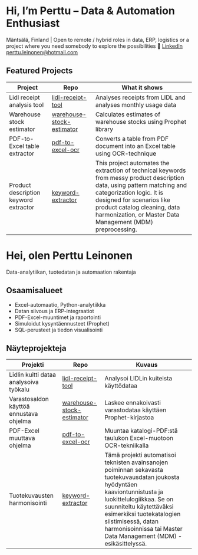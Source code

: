 # Hi, I’m Perttu – Data & Automation Enthusiast

Mäntsälä, Finland | Open to remote / hybrid roles in data, ERP, logistics or a project where you need somebody to explore the possibilities
🔗 [LinkedIn](https://www.linkedin.com/in/perttu-leinonen-487325b7) perttu.leinonen@hotmail.com

## Featured Projects
| Project | Repo | What it shows |
|---------|------|---------------|
| Lidl receipt analysis tool | [lidl-receipt-tool](https://github.com/Alleyfoo/Notebooks/blob/main/lidl-receipt-tool) | Analyses receipts from LIDL and analyses monthly usage data |
| Warehouse stock estimator | [warehouse-stock-estimator](https://github.com/Alleyfoo/Notebooks/blob/main/warehouse-stock-estimator) | Calculates estimates of warehouse stocks using Prophet library |
| PDF-to-Excel table extractor | [pdf-to-excel-ocr](https://github.com/Alleyfoo/Notebooks/blob/main/pdf-to-excel-ocr) | Converts a table from PDF document into an Excel table using OCR-technique |
| Product description keyword extractor | [keyword-extractor](https://github.com/Alleyfoo/Notebooks/blob/main/keyword-extractor) | This project automates the extraction of technical keywords from messy product description data, using pattern matching and categorization logic. It is designed for scenarios like product catalog cleaning, data harmonization, or Master Data Management (MDM) preprocessing. |


# Hei, olen Perttu Leinonen
Data-analytiikan, tuotedatan ja automaation rakentaja

## Osaamisalueet
- Excel-automaatio, Python-analytiikka
- Datan siivous ja ERP-integraatiot
- PDF-Excel-muuntimet ja raportointi
- Simuloidut kysyntäennusteet (Prophet)
- SQL-perusteet ja tiedon visualisointi

## Näyteprojekteja

| Projekti | Repo | Kuvaus |
|----------|------|--------|
| Lidlin kuitti dataa analysoiva työkalu | [lidl-receipt-tool](https://github.com/Alleyfoo/Notebooks/blob/main/lidl-receipt-tool) | Analysoi LIDLin kuiteista käyttödataa |
| Varastosaldon käyttöä ennustava ohjelma | [warehouse-stock-estimator](https://github.com/Alleyfoo/Notebooks/blob/main/warehouse-stock-estimator) | Laskee ennakoivasti varastodataa käyttäen Prophet-kirjastoa |
| PDF-Excel muuttava ohjelma | [pdf-to-excel-ocr](https://github.com/Alleyfoo/Notebooks/blob/main/pdf-to-excel-ocr) | Muuntaa katalogi-PDF:stä taulukon Excel-muotoon OCR-tekniikalla |
| Tuotekuvausten harmonisointi | [keyword-extractor](https://github.com/Alleyfoo/Notebooks/blob/main/keyword-extractor) | Tämä projekti automatisoi teknisten avainsanojen poiminnan sekavasta tuotekuvausdatan joukosta hyödyntäen kaaviontunnistusta ja luokittelulogiikkaa. Se on suunniteltu käytettäväksi esimerkiksi tuotekatalogien siistimisessä, datan harmonisoinnissa tai Master Data Management (MDM) -esikäsittelyssä.|
